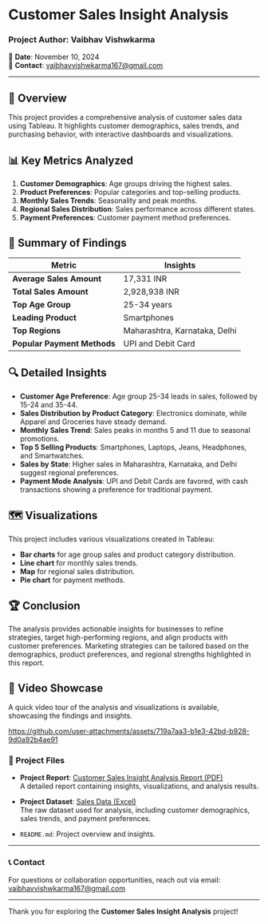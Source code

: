 
# Customer Sales Insight Analysis

### Project Author: Vaibhav Vishwkarma  
📅 **Date**: November 10, 2024  
📧 **Contact**: vaibhavvishwkarma167@gmail.com  

---

## 📘 Overview
This project provides a comprehensive analysis of customer sales data using Tableau. It highlights customer demographics, sales trends, and purchasing behavior, with interactive dashboards and visualizations.

## 📊 Key Metrics Analyzed
1. **Customer Demographics**: Age groups driving the highest sales.
2. **Product Preferences**: Popular categories and top-selling products.
3. **Monthly Sales Trends**: Seasonality and peak months.
4. **Regional Sales Distribution**: Sales performance across different states.
5. **Payment Preferences**: Customer payment method preferences.

## 📑 Summary of Findings
| Metric                    | Insights                                                                 |
|---------------------------|--------------------------------------------------------------------------|
| **Average Sales Amount**  | 17,331 INR                                                              |
| **Total Sales Amount**    | 2,928,938 INR                                                           |
| **Top Age Group**         | 25-34 years                                                             |
| **Leading Product**       | Smartphones                                                             |
| **Top Regions**           | Maharashtra, Karnataka, Delhi                                           |
| **Popular Payment Methods** | UPI and Debit Card                                                    |

## 🔍 Detailed Insights
- **Customer Age Preference**: Age group 25-34 leads in sales, followed by 15-24 and 35-44.
- **Sales Distribution by Product Category**: Electronics dominate, while Apparel and Groceries have steady demand.
- **Monthly Sales Trend**: Sales peaks in months 5 and 11 due to seasonal promotions.
- **Top 5 Selling Products**: Smartphones, Laptops, Jeans, Headphones, and Smartwatches.
- **Sales by State**: Higher sales in Maharashtra, Karnataka, and Delhi suggest regional preferences.
- **Payment Mode Analysis**: UPI and Debit Cards are favored, with cash transactions showing a preference for traditional payment.

## 🗺️ Visualizations
This project includes various visualizations created in Tableau:
- **Bar charts** for age group sales and product category distribution.
- **Line chart** for monthly sales trends.
- **Map** for regional sales distribution.
- **Pie chart** for payment methods.

## 🏆 Conclusion
The analysis provides actionable insights for businesses to refine strategies, target high-performing regions, and align products with customer preferences. Marketing strategies can be tailored based on the demographics, product preferences, and regional strengths highlighted in this report.

## 🎥 Video Showcase
A quick video tour of the analysis and visualizations is available, showcasing the findings and insights.


https://github.com/user-attachments/assets/719a7aa3-b1e3-42bd-b928-9d0a92b4ae91





### 📂 Project Files

- **Project Report**: [Customer Sales Insight Analysis Report (PDF)](https://github.com/user-attachments/files/17622427/Customer_Sales_Insight_Analysis_Report.pdf)  
  A detailed report containing insights, visualizations, and analysis results.

- **Project Dataset**: [Sales Data (Excel)](https://github.com/user-attachments/files/17622429/sales_data.xlsx)  
  The raw dataset used for analysis, including customer demographics, sales trends, and payment preferences.

- `README.md`: Project overview and insights.


---

### 📞 Contact
For questions or collaboration opportunities, reach out via email: [vaibhavvishwkarma167@gmail.com](mailto:vaibhavvishwkarma167@gmail.com)

---

Thank you for exploring the **Customer Sales Insight Analysis** project!

